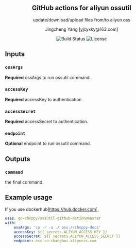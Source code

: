 <h2 align="center">GitHub actions for aliyun ossutil</h2>
<p align="center">update/download/upload files from/to aliyun oss</p>

<p align="center">Jingcheng Yang [yjcyxky@163.com]</p>

<p align="center">
<img src="https://github.com/go-choppy/ossutil-github-action/workflows/.github/workflows/test.yml/badge.svg" alt="Build Status">
<img src="https://img.shields.io/github/license/go-choppy/ossutil-github-action.svg" alt="License">
</p>

## Inputs

### `ossArgs`
**Required** ossArgs to run ossutil command.

### `accessKey`
**Required** accessKey to authentication.

### `accessSecret`
**Required** accessSecret to authentication.

### `endpoint`
**Optional** endpoint to run ossutil command.


## Outputs

### `command`
the final command.

## Example usage

If you use dockerhub[https://hub.docker.com],
```yaml
uses: go-choppy/ossutil-github-action@master
with:
    ossArgs: 'cp -r -u ./ oss://choppy-docs'
    accessKey: ${{ secrets.ALIYUN_ACCESS_KEY }}
    accessSecret: ${{ secrets.ALIYUN_ACCESS_SECRET }}
    endpoint: oss-cn-shanghai.aliyuncs.com
```
